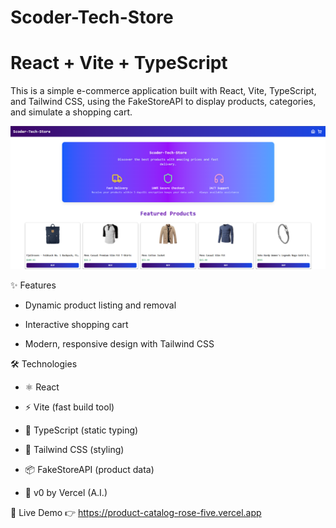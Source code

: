 # Scoder-Tech-Store

# React + Vite + TypeScript

This is a simple e-commerce application built with React, Vite, TypeScript, and Tailwind CSS, using the FakeStoreAPI to display products, categories, and simulate a shopping cart.

![alt text](image.png)

✨ Features

- Dynamic product listing and removal

- Interactive shopping cart

- Modern, responsive design with Tailwind CSS

🛠️ Technologies

- ⚛️ React

- ⚡ Vite (fast build tool)

- 📜 TypeScript (static typing)

- 🎨 Tailwind CSS (styling)

- 📦 FakeStoreAPI (product data)

- 🤖 v0 by Vercel (A.I.)

🔗 Live Demo
👉 https://product-catalog-rose-five.vercel.app
